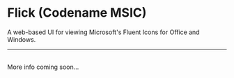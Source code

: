 # Flick (Codename MSIC)
A web-based UI for viewing Microsoft's Fluent Icons for Office and Windows.
<hr>
<br>
More info coming soon...
